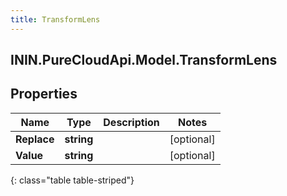 ```yaml
---
title: TransformLens
---
```

## ININ.PureCloudApi.Model.TransformLens

## Properties

|Name | Type | Description | Notes|
|------------ | ------------- | ------------- | -------------|
| **Replace** | **string** |  | [optional] |
| **Value** | **string** |  | [optional] |
{: class="table table-striped"}



